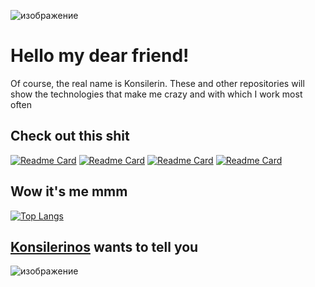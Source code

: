 ![изображение](https://user-images.githubusercontent.com/78896451/134553886-176187e8-5dbe-44cd-8f58-85d2a52b6a48.png)

# Hello my dear friend!

Of course, the real name is Konsilerin. These and other repositories will show the technologies that make me crazy and with which I work most often

## Check out this shit

[![Readme Card](https://github-readme-stats.vercel.app/api/pin/?username=konsilerinos&repo=Sorting_algorithms&text_color=112a3a&title_color=0c5ea8&icon_color=112a3a&show_owner=true)](https://github.com/konsilerinos/Sorting_algorithms)
[![Readme Card](https://github-readme-stats.vercel.app/api/pin/?username=konsilerinos&repo=Dynamic_data_structures&text_color=112a3a&title_color=0c5ea8&icon_color=112a3a&show_owner=true)](https://github.com/konsilerinos/Dynamic_data_structures)
[![Readme Card](https://github-readme-stats.vercel.app/api/pin/?username=konsilerinos&repo=GAS-matrices-operations&text_color=112a3a&title_color=0c5ea8&icon_color=112a3a&show_owner=true)](https://github.com/konsilerinos/GAS-matrices-operations)
[![Readme Card](https://github-readme-stats.vercel.app/api/pin/?username=konsilerinos&repo=OpenMP-technology&text_color=112a3a&title_color=0c5ea8&icon_color=112a3a&show_owner=true)](https://github.com/konsilerinos/OpenMP-technology)

## Wow it's me mmm

[![Top Langs](https://github-readme-stats.vercel.app/api/top-langs/?username=konsilerinos&layout=compact&text_color=112a3a&title_color=0c5ea8&icon_color=112a3a&show_owner=true)](https://github.com/anuraghazra/github-readme-stats)

## [Konsilerinos](https://vk.com/konsilerin) wants to tell you

![изображение](https://user-images.githubusercontent.com/78896451/134555729-dfdecb4b-4217-4e09-81c4-8d8245fad92b.png)
